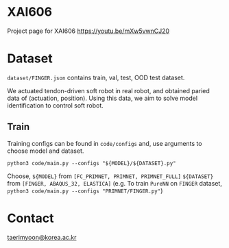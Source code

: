 # XAI606
Project page for XAI606
https://youtu.be/mXw5vwnCJ20

# Dataset
`dataset/FINGER.json` contains train, val, test, OOD test dataset.

We actuated tendon-driven soft robot in real robot, and obtained paried data of (actuation, position).
Using this data, we aim to solve model identification to control soft robot.

## Train 
Training configs can be found in `code/configs` and, use arguments to choose model and dataset.


```
python3 code/main.py --configs "${MODEL}/${DATASET}.py"
```
Choose, 
`${MODEL}` from `[FC_PRIMNET, PRIMNET, PRIMNET_FULL]`
`${DATASET}` from `[FINGER, ABAQUS_32, ELASTICA]`
(e.g. To train `PureNN` on `FINGER` dataset,  `python3 code/main.py --configs "PRIMNET/FINGER.py"`)

# Contact
taerimyoon@korea.ac.kr
